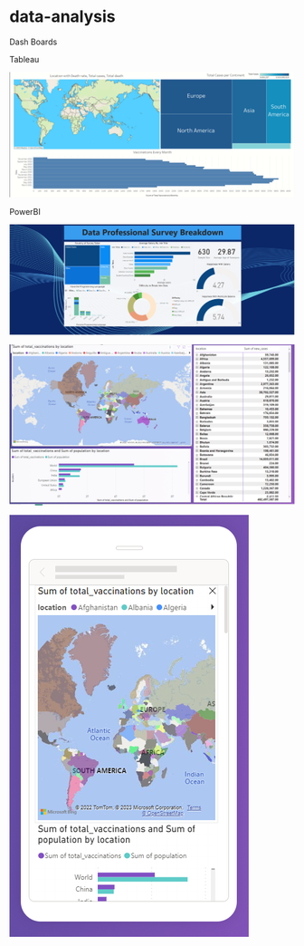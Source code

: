 # data-analysis

Dash Boards

Tableau

![Alt Text](https://github.com/ManzilS/Data-analysis/blob/main/tableau/tableau_Covid_dashboard_picture.png?raw=true)


PowerBI

![Alt Text](https://github.com/ManzilS/Data-analysis/blob/main/power-bi/Data_Pro_survey.png?raw=true)


![Alt Text](https://github.com/ManzilS/Data-analysis/blob/main/power-bi/microsoft_Power_Bi.png?raw=true)



![Alt Text](https://github.com/ManzilS/Data-analysis/blob/main/power-bi/Microsoft_Power_BI_Mobile.png?raw=true)
